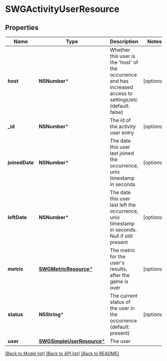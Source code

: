# SWGActivityUserResource

## Properties
Name | Type | Description | Notes
------------ | ------------- | ------------- | -------------
**host** | **NSNumber*** | Whether this user is the &#39;host&#39; of the occurrence and has increased access to settings/etc (default: false) | [optional] 
**_id** | **NSNumber*** | The id of the activity user entry | [optional] 
**joinedDate** | **NSNumber*** | The date this user last joined the occurrence, unix timestamp in seconds | [optional] 
**leftDate** | **NSNumber*** | The date this user last left the occurrence, unix timestamp in seconds. Null if still present | [optional] 
**metric** | [**SWGMetricResource***](SWGMetricResource.md) | The metric for the user&#39;s results, after the game is over | [optional] 
**status** | **NSString*** | The current status of the user in the occurrence (default: present) | [optional] 
**user** | [**SWGSimpleUserResource***](SWGSimpleUserResource.md) | The user | 

[[Back to Model list]](../README.md#documentation-for-models) [[Back to API list]](../README.md#documentation-for-api-endpoints) [[Back to README]](../README.md)



